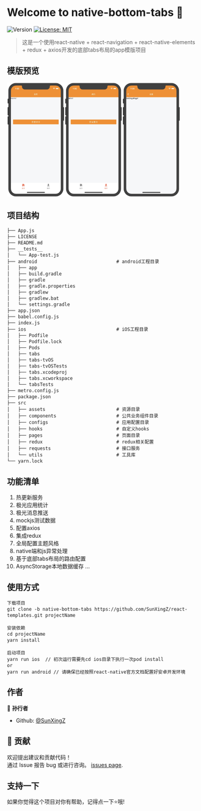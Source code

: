 # Welcome to native-bottom-tabs 👋
![Version](https://img.shields.io/badge/version-1.0.0-blue.svg?cacheSeconds=2592000)
[![License: MIT](https://img.shields.io/badge/License-MIT-yellow.svg)](#)

> 这是一个使用react-native + react-navigation + react-native-elements + redux + axios开发的底部tabs布局的app模版项目

## 模版预览
<img src="https://github.com/SunXingZ/react-templates/blob/master/bottom_tabs_preview/31585803617_.pic.jpg" width="30%"><img src="https://github.com/SunXingZ/react-templates/blob/master/bottom_tabs_preview/41585803618_.pic.jpg" width="30%"><img src="https://github.com/SunXingZ/react-templates/blob/master/bottom_tabs_preview/51585803618_.pic.jpg" width="30%">

## 项目结构
```
├── App.js
├── LICENSE
├── README.md
├── __tests__
│   └── App-test.js
├── android                             # android工程目录
│   ├── app
│   ├── build.gradle
│   ├── gradle
│   ├── gradle.properties
│   ├── gradlew
│   ├── gradlew.bat
│   └── settings.gradle
├── app.json
├── babel.config.js
├── index.js
├── ios                                 # iOS工程目录
│   ├── Podfile
│   ├── Podfile.lock
│   ├── Pods
│   ├── tabs
│   ├── tabs-tvOS
│   ├── tabs-tvOSTests
│   ├── tabs.xcodeproj
│   ├── tabs.xcworkspace
│   └── tabsTests
├── metro.config.js
├── package.json
├── src
│   ├── assets                          # 资源目录
│   ├── components                      # 公共业务组件目录
│   ├── configs                         # 应用配置目录
│   ├── hooks                           # 自定义hooks
│   ├── pages                           # 页面目录
│   ├── redux                           # redux相关配置
│   ├── requests                        # 接口服务
│   └── utils                           # 工具库
└── yarn.lock
```

## 功能清单

1. 热更新服务
2. 极光应用统计
3. 极光消息推送
4. mockjs测试数据
5. 配置axios
6. 集成redux
7. 全局配置主题风格
8. native端和js异常处理
9. 基于底部tabs布局的路由配置
10. AsyncStorage本地数据缓存
...

## 使用方式

```
下载项目
git clone -b native-bottom-tabs https://github.com/SunXingZ/react-templates.git projectName

安装依赖
cd projectName 
yarn install

启动项目
yarn run ios  // 初次运行需要先cd ios目录下执行一次pod install
or
yarn run android // 请确保已经按照react-native官方文档配置好安卓开发环境
```

## 作者

👤 **孙行者**

* Github: [@SunXingZ](https://github.com/SunXingZ)

## 🤝 贡献

欢迎提出建议和贡献代码！<br />通过 Issue 报告 bug 或进行咨询。 [issues page](https://github.com/SunXingZ/react-templates/issues). 

## 支持一下

如果你觉得这个项目对你有帮助，记得点一下⭐️哦!